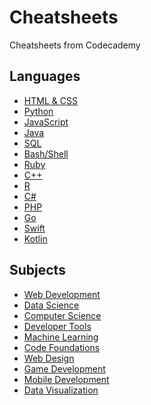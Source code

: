 # Cheatsheets
Cheatsheets from Codecademy
## Languages
* [HTML & CSS](HTML%20&%20CSS/TOPICS.md)
* [Python](Python/Python.md)
* [JavaScript](JavaScript/JavaScript.md)
* [Java](Java/Java.md)
* [SQL](SQL/SQL.md)
* [Bash/Shell](Bash/Shell/Bash/Shell.md)
* [Ruby](Ruby/Learn%20Ruby.md)
* [C++](C++/Learn%20C++.md)
* [R](R/TOPICS.md)
* [C#](C\#/TOPICS.md)
* [PHP](PHP/Learn%20PHP.md)
* [Go](Go/Learn%20Go.md)
* [Swift](Swift/Learn%20Swift.md)
* [Kotlin](Kotlin/Learn%20Kotlin.md)
## Subjects
* [Web Development]()
* [Data Science]()
* [Computer Science]()
* [Developer Tools]()
* [Machine Learning]()
* [Code Foundations]()
* [Web Design]()
* [Game Development]()
* [Mobile Development]()
* [Data Visualization]()
